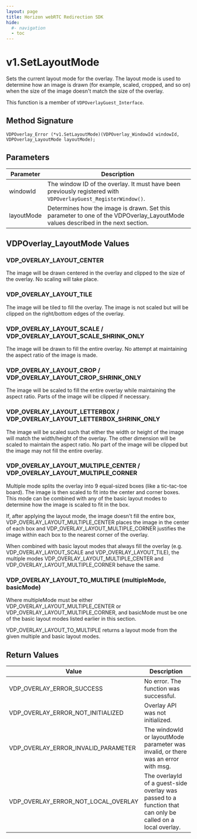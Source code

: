 ```yaml
---
layout: page
title: Horizon webRTC Redirection SDK
hide:
  #- navigation
  - toc
---
```

# v1.SetLayoutMode

Sets the current layout mode for the overlay. The layout mode is used to determine how an image is drawn (for example, scaled, cropped, and so on) when the size of the image doesn't match the size of the overlay.

This function is a member of `VDPOverlayGuest_Interface`.

## Method Signature
```
VDPOverlay_Error (*v1.SetLayoutMode)(VDPOverlay_WindowId windowId, VDPOverlay_LayoutMode layoutMode);
```

## Parameters

| Parameter | Description |
| --------- | ----------- |
| windowId | The window ID of the overlay. It must have been previously registered with `VDPOverlayGuest_RegisterWindow()`. |
| layoutMode | Determines how the image is drawn. Set this parameter to one of the VDPOverlay_LayoutMode values described in the next section. |

## VDPOverlay_LayoutMode Values

### VDP_OVERLAY_LAYOUT_CENTER

The image will be drawn centered in the overlay and clipped to the size of the overlay. No scaling will take place.

### VDP_OVERLAY_LAYOUT_TILE

The image will be tiled to fill the overlay. The image is not scaled but will be clipped on the right/bottom edges of the overlay.

### VDP_OVERLAY_LAYOUT_SCALE / VDP_OVERLAY_LAYOUT_SCALE_SHRINK_ONLY

The image will be drawn to fill the entire overlay. No attempt at maintaining the aspect ratio of the image is made.

### VDP_OVERLAY_LAYOUT_CROP / VDP_OVERLAY_LAYOUT_CROP_SHRINK_ONLY

The image will be scaled to fill the entire overlay while maintaining the aspect ratio. Parts of the image will be clipped if necessary.

### VDP_OVERLAY_LAYOUT_LETTERBOX / VDP_OVERLAY_LAYOUT_LETTERBOX_SHRINK_ONLY

The image will be scaled such that either the width or height of the image will match the width/height of the overlay. The other dimension will be scaled to maintain the aspect ratio. No part of the image will be clipped but the image may not fill the entire overlay.

### VDP_OVERLAY_LAYOUT_MULTIPLE_CENTER / VDP_OVERLAY_LAYOUT_MULTIPLE_CORNER

Multiple mode splits the overlay into 9 equal-sized boxes (like a tic-tac-toe board). The image is then scaled to fit into the center and corner boxes. This mode can be combined with any of the basic layout modes to determine how the image is scaled to fit in the box.

If, after applying the layout mode, the image doesn't fill the entire box, 
VDP_OVERLAY_LAYOUT_MULTIPLE_CENTER places the image in the center of each box and 
VDP_OVERLAY_LAYOUT_MULTIPLE_CORNER justifies the image within each box to the nearest corner of the overlay. 

When combined with basic layout modes that always fill the overlay (e.g. 
VDP_OVERLAY_LAYOUT_SCALE and VDP_OVERLAY_LAYOUT_TILE), the multiple modes 
VDP_OVERLAY_LAYOUT_MULTIPLE_CENTER and VDP_OVERLAY_LAYOUT_MULTIPLE_CORNER behave the same.

### VDP_OVERLAY_LAYOUT_TO_MULTIPLE (multipleMode, basicMode)

Where multipleMode must be either VDP_OVERLAY_LAYOUT_MULTIPLE_CENTER or 
VDP_OVERLAY_LAYOUT_MULTIPLE_CORNER, and basicMode must be one of the basic layout modes listed earlier in this section.

VDP_OVERLAY_LAYOUT_TO_MULTIPLE returns a layout mode from the given multiple and basic layout modes.


## Return Values

| Value | Description |
| ----- | ----------- |
| VDP_OVERLAY_ERROR_SUCCESS | No error. The function was successful. |
| VDP_OVERLAY_ERROR_NOT_INITIALIZED	| Overlay API was not initialized. |
| VDP_OVERLAY_ERROR_INVALID_PARAMETER | The windowId or layoutMode parameter was invalid, or there was an error with msg. |
| VDP_OVERLAY_ERROR_NOT_LOCAL_OVERLAY | The overlayId of a guest-side overlay was passed to a function that can only be called on a local overlay. |

